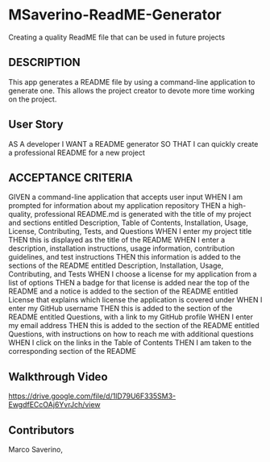 # MSaverino-ReadME-Generator
Creating a quality ReadME file that can be used in future projects

## DESCRIPTION
This app generates a README file by using a command-line application to generate one. This allows the project creator to devote more time working on the project.

## User Story
AS A developer
I WANT a README generator
SO THAT I can quickly create a professional README for a new project

## ACCEPTANCE CRITERIA
GIVEN a command-line application that accepts user input
WHEN I am prompted for information about my application repository
THEN a high-quality, professional README.md is generated with the title of my project and sections entitled Description, Table of Contents, Installation, Usage, License, Contributing, Tests, and Questions
WHEN I enter my project title
THEN this is displayed as the title of the README
WHEN I enter a description, installation instructions, usage information, contribution guidelines, and test instructions
THEN this information is added to the sections of the README entitled Description, Installation, Usage, Contributing, and Tests
WHEN I choose a license for my application from a list of options
THEN a badge for that license is added near the top of the README and a notice is added to the section of the README entitled License that explains which license the application is covered under
WHEN I enter my GitHub username
THEN this is added to the section of the README entitled Questions, with a link to my GitHub profile
WHEN I enter my email address
THEN this is added to the section of the README entitled Questions, with instructions on how to reach me with additional questions
WHEN I click on the links in the Table of Contents
THEN I am taken to the corresponding section of the README

## Walkthrough Video
https://drive.google.com/file/d/1lD79U6F335SM3-EwgdfECcOAj6YvrJch/view


## Contributors
Marco Saverino, 
